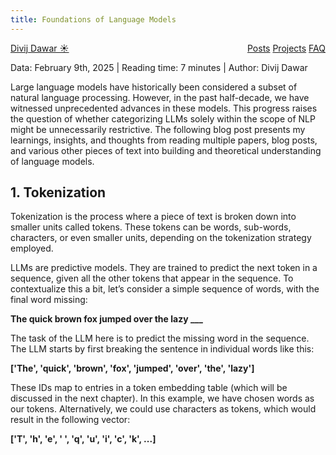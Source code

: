 ```yaml
---
title: Foundations of Language Models
---
```

<head>
  <link rel="stylesheet" href="styles2.css">  
</head>

<div style="display: flex; justify-content: space-between; align-items: center;">
  <div class="logo">
    <a href="https://divijdawar.github.io/">Divij Dawar ☀️</a>
  </div>
  <nav id="menu">
    <a href="https://divijdawar.github.io/">Posts</a>
    <a href="https://divijdawar.github.io/projects.html">Projects</a>
    <a href="https://divijdawar.github.io/faq.html">FAQ</a>
  </nav>
</div>

Data: February 9th, 2025 | Reading time: 7 minutes | Author: Divij Dawar

Large language models have historically been considered a subset of natural language processing. However, in the past half-decade, we have witnessed unprecedented advances in these models. This progress raises the question of whether categorizing LLMs solely within the scope of NLP might be unnecessarily restrictive. The following blog post presents my learnings, insights, and thoughts from reading multiple papers, blog posts, and various other pieces of text into building and theoretical understanding of language models.

## 1. Tokenization 

Tokenization is the process where a piece of text is broken down into smaller units called tokens. These tokens can be words, sub-words, characters, or even smaller units, depending on the tokenization strategy employed.

LLMs are predictive models. They are trained to predict the next token in a sequence, given all the other tokens that appear in the sequence. To contextualize this a bit, let’s consider a simple sequence of words, with the final word missing:

**The quick brown fox jumped over the lazy ___**  

The task of the LLM here is to predict the missing word in the sequence. The LLM starts by first breaking the sentence in individual words like this:

**['The', 'quick', 'brown', 'fox', 'jumped', 'over', 'the', 'lazy']**  

These IDs map to entries in a token embedding table (which will be discussed in the next chapter). In this example, we have chosen words as our tokens. Alternatively, we could use characters as tokens, which would result in the following vector:

**['T', 'h', 'e', ' ', 'q', 'u', 'i', 'c', 'k', ...]** 